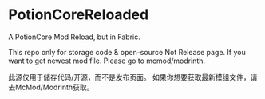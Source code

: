 # PotionCoreReloaded
A PotionCore Mod Reload, but in Fabric.

This repo only for storage code & open-source
Not Release page.
If you want to get newest mod file.
Please go to mcmod/modrinth.

此源仅用于储存代码/开源，而不是发布页面。
如果你想要获取最新模组文件，请去McMod/Modrinth获取。
